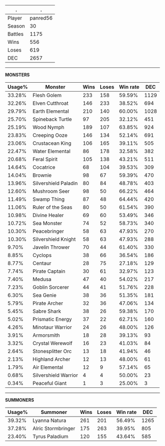 .|.
|-|-
Player|panred56
Season|30
Battles|1175
Wins|556
Loses|619
DEC|2657

---
**MONSTERS**

Usage%|Monster|Wins|Loses|Win rate|DEC|
-|-|-|-|-|-|
33.28%|Flesh Golem|233|158|59.59%|1129|
32.26%|Elven Cutthroat|146|233|38.52%|694|
29.79%|Earth Elemental|210|140|60.00%|1028|
25.70%|Spineback Turtle|97|205|32.12%|451|
25.19%|Wood Nymph|189|107|63.85%|924|
23.83%|Creeping Ooze|146|134|52.14%|691|
23.06%|Crustacean King|106|165|39.11%|505|
22.47%|Water Elemental|86|178|32.58%|382|
20.68%|Feral Spirit|105|138|43.21%|511|
14.64%|Cocatrice|68|104|39.53%|309|
14.04%|Brownie|98|67|59.39%|470|
13.96%|Silvershield Paladin|80|84|48.78%|403|
12.60%|Mushroom Seer|98|50|66.22%|464|
11.49%|Swamp Thing|87|48|64.44%|420|
11.06%|Ruler of the Seas|80|50|61.54%|390|
10.98%|Divine Healer|69|60|53.49%|346|
10.72%|Sea Monster|74|52|58.73%|340|
10.30%|Peacebringer|58|63|47.93%|270|
10.30%|Silvershield Knight|58|63|47.93%|288|
9.70%|Javelin Thrower|70|44|61.40%|330|
8.85%|Cyclops|38|66|36.54%|186|
8.77%|Centaur|28|75|27.18%|129|
7.74%|Pirate Captain|30|61|32.97%|123|
7.40%|Medusa|47|40|54.02%|217|
7.23%|Goblin Sorcerer|44|41|51.76%|228|
6.30%|Sea Genie|38|36|51.35%|181|
5.79%|Pirate Archer|32|36|47.06%|134|
5.45%|Sabre Shark|38|26|59.38%|170|
5.02%|Prismatic Energy|37|22|62.71%|160|
4.26%|Minotaur Warrior|24|26|48.00%|126|
3.91%|Armorsmith|18|28|39.13%|93|
3.32%|Crystal Werewolf|16|23|41.03%|84|
2.64%|Stonesplitter Orc|13|18|41.94%|46|
2.13%|Highland Archer|12|13|48.00%|61|
1.79%|Air Elemental|12|9|57.14%|65|
0.68%|Silvershield Warrior|4|4|50.00%|23|
0.34%|Peaceful Giant|1|3|25.00%|3|

---
**SUMMONERS**

Usage%|Summoner|Wins|Loses|Win rate|DEC|
-|-|-|-|-|-|
39.32%|Lyanna Natura|261|201|56.49%|1265|
37.28%|Alric Stormbringer|175|263|39.95%|805|
23.40%|Tyrus Paladium|120|155|43.64%|585|
